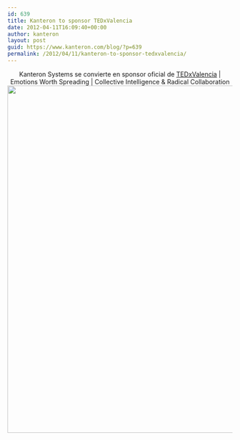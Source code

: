```yaml
---
id: 639
title: Kanteron to sponsor TEDxValencia
date: 2012-04-11T16:09:40+00:00
author: kanteron
layout: post
guid: https://www.kanteron.com/blog/?p=639
permalink: /2012/04/11/kanteron-to-sponsor-tedxvalencia/
---
```

<p style="text-align: center">
  Kanteron Systems se convierte en sponsor oficial de <a title="https://tedxvalencia.com/" href="https://tedxvalencia.com/" target="_blank">TEDxValencia</a> | Emotions Worth Spreading | Collective Intelligence & Radical Collaboration<img class="aligncenter" title="TEDxValencia 2012" src="https://tedxvalencia.com/files/2011/12/cartel-tedxvalencia-735x1024-e1333865936764.jpg" alt="" width="587" height="778" />
</p>